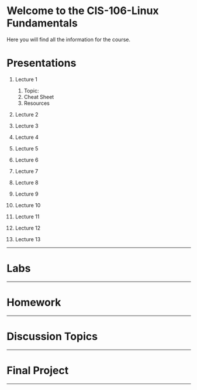 # Welcome to the CIS-106-Linux Fundamentals
Here you will find all the information for the course.

# Presentations
1. Lecture 1
   1. Topic:
   2. Cheat Sheet
   3. Resources

2. Lecture 2
3. Lecture 3
4. Lecture 4
5. Lecture 5
6. Lecture 6
7. Lecture 7
8. Lecture 8
9.  Lecture 9
10. Lecture 10
11. Lecture 11
12. Lecture 12
13. Lecture 13
---
# Labs

---
# Homework

---
# Discussion Topics

---

# Final Project

---